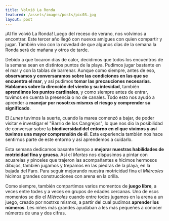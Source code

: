 ```yaml
---
title: Volvió La Ronda
featured: /assets/images/posts/pic03.jpg
layout: post
---
```


¡Al fin volvió La Ronda! Luego del receso de verano, nos volvimos a encontrar. Este tercer año llegó con nuevxs amigues con quien compartir y jugar. También vino con la novedad de que algunos días de la semana la Ronda será de mañana y otros de tarde. 

Debido a que tocaron días de calor, decidimos que todos los encuentros de la semana sean en distintos puntos de la playa. Pudimos jugar bastante en el mar y con la tablas de barrenar. Aunque como siempre, antes de eso, **observamos y conversaramos sobre las condiciones en las que se encuentra el mar**, y así pudimos **tomar las precauciones necesarias**. **Hablamos sobre la dirección del viento y su intesidad**, también **aprendimos los puntos cardinales**, y como siempre antes de entrar, tuvimos en cuenta la presencia o no de canales. Todo esto nos ayudó a aprender a **manejar por nosotrxs mismxs el riesgo y comprender su significado**.

El *Lunes* tuvimos la suerte, cuando la marea comenzó a bajar, de poder visitar e investigar el "Barrio de los Cangrejos", lo que nos dio la posibilidad de conversar sobre la **biodiversidad del entorno en el que vivimos y así tuvimos una mayor comprensión de él**. Esta experiencia también nos hace sentirnos parte de este entorno y así aprendemos a cuidarlo.

Esta semana dedicamos basante tiempo a **mejorar nuestras habilidades de motricidad fina y gruesa**. Así el *Martes* nos dispusimos a pintar con acuarelas y pinceles que trajeron las acompañantes e hicimos hermosos dibujos, también jugamos y trepamos en las piedras de la playa, en la bajada del Faro. Para seguir mejorando nuestra motricidad fina el *Miércoles* hicimos grandes construcciones con arena en la orilla.

Como siempre, también compartimos varios momentos de **juego libre**, a veces entre todes y a veces en grupos de edades cercanas. Uno de esos momentos se dio el *Miércoles* cuando entre todes jugamos en la arena a un juego, creado por nostrxs mismxs, a partir del cual pudimos **aprender los números**. Les niñes más grandes ayudaban a les más pequeñes a conocer números de una y dos cifras.
